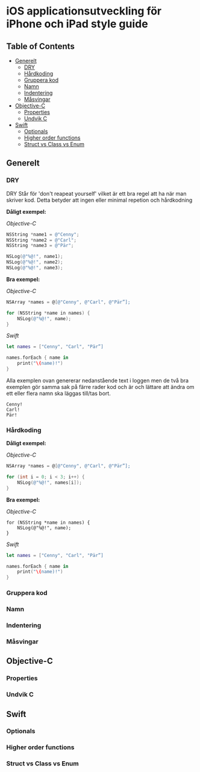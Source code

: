 # iOS applicationsutveckling för iPhone och iPad style guide

## Table of Contents

* [Generelt](#generelt)
  * [DRY](#dry)
  * [Hårdkoding](#hårdkoding)
  * [Gruppera kod](#gruppera-kod)
  * [Namn](#namn)
  * [Indentering](#indentering)
  * [Måsvingar](#måsvingar)
* [Objective-C](#objective-c)
  * [Properties](#properties)
  * [Undvik C](#undvik-c)
* [Swift](#swift)
  * [Optionals](#optionals)
  * [Higher order functions](#higher-order-functions)
  * [Struct vs Class vs Enum](#struct-vs-class-vs-enum)
  
## Generelt

### DRY

DRY Står för 'don't reapeat yourself' vilket är ett bra regel att ha när man skriver kod. Detta betyder att ingen eller minimal repetion och hårdkodning

**Dåligt exempel:**

*Objective-C*

```objective-c
NSString *name1 = @"Cenny";
NSString *name2 = @"Carl";
NSString *name3 = @"Pär";

NSLog(@"%@!", name1);
NSLog(@"%@!", name2);
NSLog(@"%@!", name3);

```

**Bra exempel:**

*Objective-C*

```objective-c
NSArray *names = @[@"Cenny", @"Carl", @"Pär”];   

for (NSString *name in names) {
	NSLog(@"%@!", name);
}
```

*Swift*

```swift
let names = ["Cenny", "Carl", "Pär”]

names.forEach { name in
	print("\(name)!")
}
```

Alla exemplen ovan genererar nedanstående text i loggen men de två bra exemplen gör samma sak på färre rader kod och är och lättare att ändra om ett eller flera namn ska läggas till/tas bort.

	Cenny!
	Carl!
	Pär!

### Hårdkoding

**Dåligt exempel:**

*Objective-C*

```objective-c
NSArray *names = @[@"Cenny", @"Carl", @"Pär”];   

for (int i = 0; i < 3; i++) {
	NSLog(@"%@!", names[i]);
}
```

**Bra exempel:**

*Objective-C*

```
for (NSString *name in names) {
	NSLog(@"%@!", name);
}
```

*Swift*

```swift
let names = ["Cenny", "Carl", "Pär”]

names.forEach { name in
	print("\(name)!")
}
```


### Gruppera kod

### Namn

### Indentering

### Måsvingar

## Objective-C

### Properties

### Undvik C

## Swift

### Optionals

### Higher order functions

### Struct vs Class vs Enum
